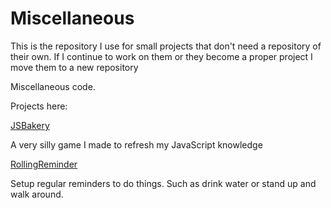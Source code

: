 # Miscellaneous

This is the repository I use for small projects that don't need a repository of their own. If I continue to work on them or they become a proper project I move them to a new repository 

Miscellaneous code.

Projects here:

[JSBakery](https://github.com/Diacius/miscellaneous/tree/main/JSBakery)

A very silly game I made to refresh my JavaScript knowledge

[RollingReminder](https://github.com/Diacius/miscellaneous/tree/main/RollingReminder)

Setup regular reminders to do things. Such as drink water or stand up and walk around.
